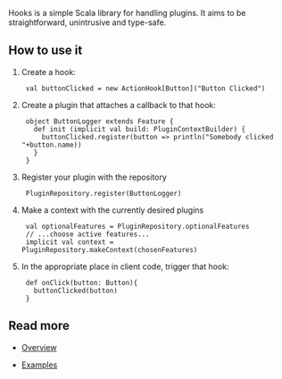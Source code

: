 ﻿Hooks is a simple Scala library for handling plugins. It aims to be straightforward, unintrusive and type-safe.

## How to use it
1. Create a hook:

        val buttonClicked = new ActionHook[Button]("Button Clicked")

2. Create a plugin that attaches a callback to that hook:

        object ButtonLogger extends Feature {
          def init (implicit val build: PluginContextBuilder) {
            buttonClicked.register(button => println("Somebody clicked "+button.name))
          }
        }

3. Register your plugin with the repository

        PluginRepository.register(ButtonLogger)

4. Make a context with the currently desired plugins

        val optionalFeatures = PluginRepository.optionalFeatures
        // ...choose active features...
        implicit val context = PluginRepository.makeContext(chosenFeatures)

5. In the appropriate place in client code, trigger that hook:

        def onClick(button: Button){
          buttonClicked(button)
        }

## Read more
- [Overview](Hooks/wiki/Overview)

- [Examples](Hooks/wiki/Examples)
